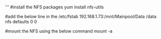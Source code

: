 '''
#install the NFS packages
yum install nfs-utils

#add the below line in the /etc/fstab
192.168.1.73:/mnt/Mainpool/Data	/data	nfs	defaults	0	0

#mount the NFS using the below command 
mount -a
